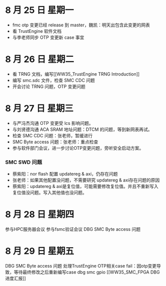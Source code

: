 # 8 月 25 日 星期一

- fmc otp 变更已经 release 到 master，魏凯：明天出包含此变更的网表
- 看 TrustEngine 软件文档
- 与李老师同步 OTP 变更新 case 事宜

# 8 月 26 日 星期二

- 看 TRNG 文档，编写[[WW35_TrustEngine TRNG Introduction]]
- 编写 smc.sdc 文件，检查 SMC CDC 问题
- 开会讨论 TRNG 问题，OTP 变更问题

# 8 月 27 日 星期三

- 与严冯杰沟通 OTP 变更受 lcs 影响问题。
- 与刘贤德沟通 ACA SRAM 地址问题：DTCM 的问题，等到新网表再试。
- 检查 SMC CDC 问题：张老师，暂缓进行
- SMC Byte access 问题：张老师：重点检查
- 参与软件部门会议，进一步讨论OTP变更问题，旁听安全启动方案。

### SMC SWD 问题

- 蔡紫阳：nor flash 配置 updatereg & axi，仍存在问题
- 张老师：如果其他配置没问题，不需要研究 updatereg & axi存在问题的原因
- 蔡紫阳：updatereg & axi是复位值，可能需要修改复位值。并且不重新写入复位值没问题。写入其他值也没问题。

# 8 月 28 日 星期四

参与HPC服务器会议
参与fsmc验证会议
DBG SMC Byte access 问题

# 8 月 29 日 星期五

DBG SMC Byte access 问题
处理TrustEngine OTP相关case fail：因otp变更导致，等待最终修改之后重新编写case
dbg smc gpio
[[WW35_SMC_FPGA DBG进度汇报]]
